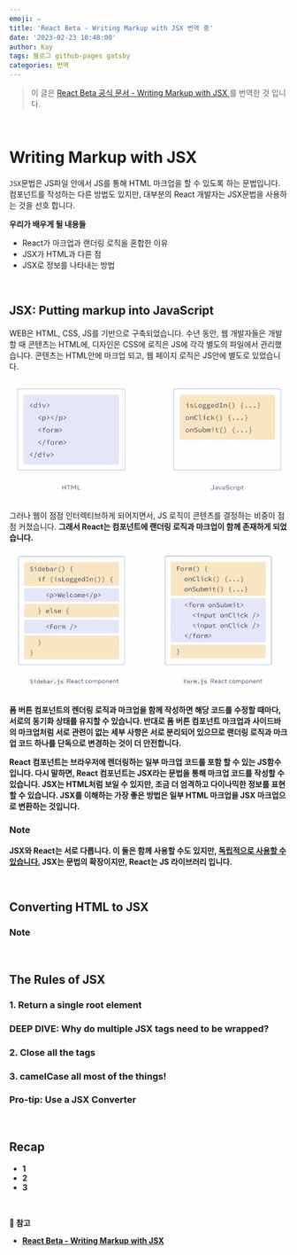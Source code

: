 ```yaml
---
emoji: ✏️
title: 'React Beta - Writing Markup with JSX 번역 중'
date: '2023-02-23 10:48:00'
author: Kay
tags: 블로그 github-pages gatsby
categories: 번역
---
```


> 이 글은 [React Beta 공식 문서 - Writing Markup with JSX
](https://beta.reactjs.org/learn/writing-markup-with-jsx)를 번역한 것 입니다.

<br>

# Writing Markup with JSX
`JSX`문법은 JS파일 안에서 JS를 통해 HTML 마크업을 할 수 있도록 하는 문법입니다.
컴포넌트를 작성하는 다른 방법도 있지만, 대부분의 React 개발자는 JSX문법을 사용하는 것을 선호 합니다.

<b>우리가 배우게 될 내용들</b>
- React가 마크업과 랜더링 로직을 혼합한 이유
- JSX가 HTML과 다른 점
- JSX로 정보를 나타내는 방법

<br>

## JSX: Putting markup into JavaScript
WEB은 HTML, CSS, JS를 기반으로 구축되었습니다. 수년 동안, 웹 개발자들은 개발 할 때 콘텐츠는 HTML에, 디자인은 CSS에 로직은 JS에 각각 별도의 파일에서 관리했습니다.
콘텐츠는 HTML안에 마크업 되고, 웹 페이지 로직은 JS안에 별도로 있었습니다.

![HTML과 JS](1.png)

그러나 웹이 점점 인터렉티브하게 되어지면서, JS 로직이 콘텐츠를 결정하는 비중이 점점 커졌습니다.
<b>그래서 React는 컴포넌트에 랜더링 로직과 마크업이 함께 존재하게 되었습니다.<b/>

![React Component](2.png)

폼 버튼 컴포넌트의 렌더링 로직과 마크업을 함께 작성하면 해당 코드를 수정할 때마다, 서로의 동기화 상태를 유지할 수 있습니다.
반대로 폼 버튼 컴포넌트 마크업과 사이드바의 마크업처럼 서로 관련이 없는 세부 사항은 서로 분리되어 있으므로 랜더링 로직과 마크업 코드 하나를 단독으로 변경하는 것이 더 안전합니다.

React 컴포넌트는 브라우저에 렌더링하는 일부 마크업 코드를 포함 할 수 있는 JS함수 입니다.
다시 말하면, React 컴포넌트는 JSX라는 문법을 통해 마크업 코드를 작성할 수 있습니다.
JSX는 HTML처럼 보일 수 있지만, 조금 더 엄격하고 다이나믹한 정보를 표현할 수 있습니다.
JSX를 이해하는 가장 좋은 방법은 일부 HTML 마크업을 JSX 마크업으로 변환하는 것입니다.

### Note
JSX와 React는 서로 다릅니다. 이 둘은 함께 사용할 수도 있지만, [독립적으로 사용할 수 있습니다.](https://reactjs.org/blog/2020/09/22/introducing-the-new-jsx-transform.html#whats-a-jsx-transform)
JSX는 문법의 확장이지만, React는 JS 라이브러리 입니다.

<br/>

## Converting HTML to JSX

### Note

<br/>

## The Rules of JSX

### 1. Return a single root element

### DEEP DIVE: Why do multiple JSX tags need to be wrapped?

### 2. Close all the tags

### 3. camelCase all most of the things!

### Pro-tip: Use a JSX Converter

<br/>

## Recap
- 1
- 2
- 3

<br/>

<b>📕 참고</b>
- [React Beta - Writing Markup with JSX
  ](https://beta.reactjs.org/learn/writing-markup-with-jsx)

```toc
```
